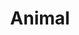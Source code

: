 ---
title: Animal
date: 
draft: false

# descripcion
description : Animal

materials: Plata 925

color: Plateado

dimensions: 2,3cm x 3cm

code: 02-14-0223

type: "Dijes"

categories: []

price: $4.740,00

# Images
# first image will be shown in the product page
images:
  # - image: "images/path_to_image"
  # La ubicacion de las imagenes es imagenes/Dijes/Dijes.Plata/02-14-0223-animal
  - image: "./images/dijes/plata/02-14-0223-animal.JPG"
---